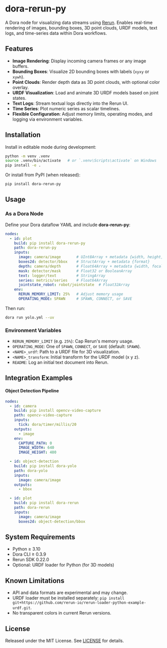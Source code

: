 # dora-rerun-py

A Dora node for visualizing data streams using [Rerun](https://rerun.io). Enables real-time rendering of images, bounding boxes, 3D point clouds, URDF models, text logs, and time-series data within Dora workflows.

## Features

- **Image Rendering**: Display incoming camera frames or any image buffers.
- **Bounding Boxes**: Visualize 2D bounding boxes with labels (`xyxy` or `xywh`).
- **Point Clouds**: Render depth data as 3D point clouds, with optional color overlay.
- **URDF Visualization**: Load and animate 3D URDF models based on joint states.
- **Text Logs**: Stream textual logs directly into the Rerun UI.
- **Time Series**: Plot numeric series as scalar timelines.
- **Flexible Configuration**: Adjust memory limits, operating modes, and logging via environment variables.

## Installation

Install in editable mode during development:
```bash
python -m venv .venv
source .venv/bin/activate   # or `.venv\Scripts\activate` on Windows
pip install -e .
```

Or install from PyPI (when released):
```bash
pip install dora-rerun-py
```

## Usage

### As a Dora Node

Define your Dora dataflow YAML and include **dora-rerun-py**:

```yaml
nodes:
  - id: plot
    build: pip install dora-rerun-py
    path: dora-rerun-py
    inputs:
      image: camera/image       # UInt8Array + metadata {width, height, encoding}
      boxes2d: detector/bbox    # StructArray + metadata {format}
      depth: camera/depth       # Float64Array + metadata {width, focal, resolution}
      mask: detector/mask       # Float32 or BooleanArray
      text: logger/text         # StringArray
      series: metrics/series    # Float64Array
      jointstate_robot: robot/jointstate  # Float32Array
    env:
      RERUN_MEMORY_LIMIT: 25%   # Adjust memory usage
      OPERATING_MODE: SPAWN     # SPAWN, CONNECT, or SAVE
```

Then run:
```bash
dora run yolo.yml --uv
```

### Environment Variables

- `RERUN_MEMORY_LIMIT` (e.g. `25%`): Cap Rerun's memory usage.
- `OPERATING_MODE`: One of `SPAWN`, `CONNECT`, or `SAVE` (default: `SPAWN`).
- `<NAME>_urdf`: Path to a URDF file for 3D visualization.
- `<NAME>_transform`: Initial transform for the URDF model (x y z).
- `README`: Log an initial text document into Rerun.

## Integration Examples

#### Object Detection Pipeline

```yaml
nodes:
  - id: camera
    build: pip install opencv-video-capture
    path: opencv-video-capture
    inputs:
      tick: dora/timer/millis/20
    outputs:
      - image
    env:
      CAPTURE_PATH: 0
      IMAGE_WIDTH: 640
      IMAGE_HEIGHT: 480

  - id: object-detection
    build: pip install dora-yolo
    path: dora-yolo
    inputs:
      image: camera/image
    outputs:
      - bbox

  - id: plot
    build: pip install dora-rerun
    path: dora-rerun
    inputs:
      image: camera/image
      boxes2d: object-detection/bbox

```

## System Requirements

- Python ≥ 3.10
- Dora CLI ≥ 0.3.9
- Rerun SDK 0.22.0
- Optional: URDF loader for Python (for 3D models)

## Known Limitations

- API and data formats are experimental and may change.
- URDF loader must be installed separately: `pip install git+https://github.com/rerun-io/rerun-loader-python-example-urdf.git`.
- No transparent colors in current Rerun versions.

## License

Released under the MIT License. See [LICENSE](LICENSE) for details.

